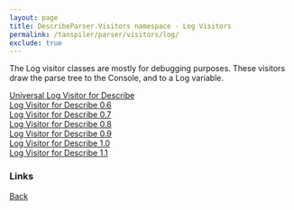```yaml
---
layout: page
title: DescribeParser.Visitors namespace - Log Visitors
permalink: /tanspiler/parser/visitors/log/
exclude: true
---
```

The Log visitor classes are mostly for debugging purposes. These visitors draw the parse tree to the Console, and to a Log variable.


[Universal Log Visitor for Describe](/tanspiler/parser/visitors/log/universal/)<br>
[Log Visitor for Describe 0.6](/tanspiler/parser/visitors/log/v06/)<br>
[Log Visitor for Describe 0.7](/tanspiler/parser/visitors/log/v07/)<br>
[Log Visitor for Describe 0.8](/tanspiler/parser/visitors/log/v08/)<br>
[Log Visitor for Describe 0.9](/tanspiler/parser/visitors/log/v09/)<br>
[Log Visitor for Describe 1.0](/tanspiler/parser/visitors/log/v10/)<br>
[Log Visitor for Describe 1.1](/tanspiler/parser/visitors/log/v11/)<br>


### Links
[Back](/tanspiler/parser/visitors/)